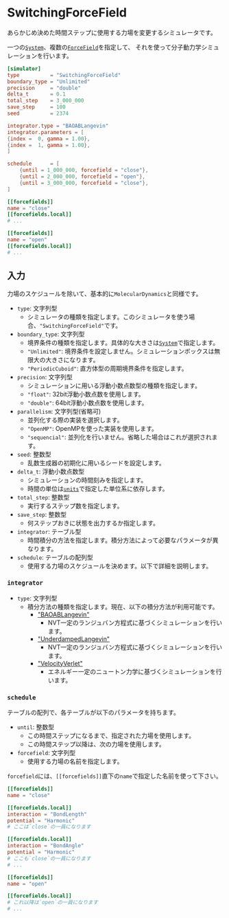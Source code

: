 # SwitchingForceField

あらかじめ決めた時間ステップに使用する力場を変更するシミュレータです。

一つの[`System`](System.md)、複数の[`ForceField`](ForceField.md)を指定して、
それを使って分子動力学シミュレーションを行います。

```toml
[simulator]
type          = "SwitchingForceField"
boundary_type = "Unlimited"
precision     = "double"
delta_t       = 0.1
total_step    = 3_000_000
save_step     = 100
seed          = 2374

integrator.type = "BAOABLangevin"
integrator.parameters = [
{index =  0, gamma = 1.00},
{index =  1, gamma = 1.00},
]

schedule      = [
    {until = 1_000_000, forcefield = "close"},
    {until = 2_000_000, forcefield = "open"},
    {until = 3_000_000, forcefield = "close"},
]

[[forcefields]]
name = "close"
[[forcefields.local]]
# ...

[[forcefields]]
name = "open"
[[forcefields.local]]
# ...
```

## 入力

力場のスケジュールを除いて、基本的に`MolecularDynamics`と同様です。

- `type`: 文字列型
  - シミュレータの種類を指定します。このシミュレータを使う場合、`"SwitchingForceField"`です。
- `boundary_type`: 文字列型
  - 境界条件の種類を指定します。具体的な大きさは[`System`](System.md)で指定します。
  - `"Unlimited"`: 境界条件を設定しません。シミュレーションボックスは無限大の大きさになります。
  - `"PeriodicCuboid"`: 直方体型の周期境界条件を指定します。
- `precision`: 文字列型
  - シミュレーションに用いる浮動小数点数型の種類を指定します。
  - `"float"`: 32bit浮動小数点数を使用します。
  - `"double"`: 64bit浮動小数点数を使用します。
- `parallelism`: 文字列型(省略可)
  - 並列化する際の実装を選択します。
  - `"OpenMP"`: OpenMPを使った実装を使用します。
  - `"sequencial"`: 並列化を行いません。省略した場合はこれが選択されます。
- `seed`: 整数型
  - 乱数生成器の初期化に用いるシードを設定します。
- `delta_t`: 浮動小数点数型
  - シミュレーションの時間刻みを指定します。
  - 時間の単位は[`units`](Units.md)で指定した単位系に依存します。
- `total_step`: 整数型
  - 実行するステップ数を指定します。
- `save_step`: 整数型
  - 何ステップおきに状態を出力するか指定します。
- `integrator`: テーブル型
  - 時間積分の方法を指定します。積分方法によって必要なパラメータが異なります。
- `schedule`: テーブルの配列型
  - 使用する力場のスケジュールを決めます。以下で詳細を説明します。

### `integrator`

- `type`: 文字列型
  - 積分方法の種類を指定します。現在、以下の積分方法が利用可能です。
    - ["BAOABLangevin"](BAOABLangevinIntegrator.md)
      - NVT一定のランジュバン方程式に基づくシミュレーションを行います。
    - ["UnderdampedLangevin"](UnderdampedLangevinIntegrator.md)
      - NVT一定のランジュバン方程式に基づくシミュレーションを行います。
    - ["VelocityVerlet"](VelocityVerletIntegrator.md)
      - エネルギー一定のニュートン力学に基づくシミュレーションを行います。

### `schedule`

テーブルの配列で、各テーブルが以下のパラメータを持ちます。

- `until`: 整数型
  - この時間ステップになるまで、指定された力場を使用します。
  - この時間ステップ以降は、次の力場を使用します。
- `forcefield`: 文字列型
  - 使用する力場の名前を指定します。

`forcefield`には、`[[forcefields]]`直下の`name`で指定した名前を使って下さい。

```toml
[[forcefields]]
name = "close"

[[forcefields.local]]
interaction = "BondLength"
potential = "Harmonic"
# ここは`close`の一員になります

[[forcefields.local]]
interaction = "BondAngle"
potential = "Harmonic"
# ここも`close`の一員になります
# ...

[[forcefields]]
name = "open"

[[forcefields.local]]
# これ以降は`open`の一員になります
# ...
```
